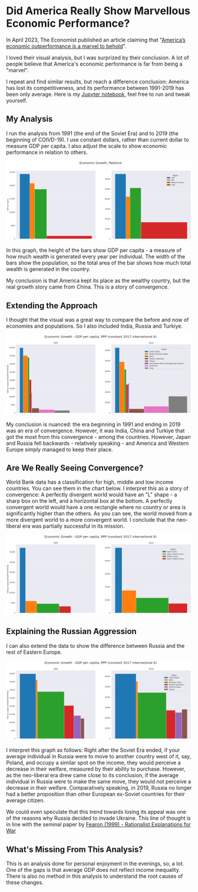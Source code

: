 # Did America Really Show Marvellous Economic Performance?

In April 2023, The Economist published an article claiming that
"[America’s economic outperformance is a marvel to behold](https://www.economist.com/briefing/2023/04/13/from-strength-to-strength)".

I loved their visual analysis, but I was surprized by their conclusion. A lot of people believe that America's economic performance is far from being a "marvel".

I repeat and find similar results, but reach a difference conclusion: America has lost its competitiveness, and its performance between 1991-2019 has been only average.
Here is my [Jupyter notebook](Analysis.ipynb), feel free to run and tweak yourself.

## My Analysis

I run the analysis from 1991 (the end of the Soviet Era) and to 2019 (the beginning of COIVD-19). I use constant dollars, rather than current dollar to measure GDP per capita. I also adjust the scale to show economic performance in relation to others.

![Analysis](economist_replication.png)

In this graph, the height of the bars show GDP per capita - a measure of how much wealth is generated every year per individual. The width of the bars show the population, so the total area of the bar shows how much total wealth is generated in the country.

My conclusion is that America kept its place as the wealthy country, but the real growth story came from China. This is a story of convergence.

## Extending the Approach

I thought that the visual was a great way to compare the before and now of economies and populations. So I also included India, Russia and Turkiye.

![Analysis](economist_replication_extended.png)

My conclusion is nuanced: the era beginning in 1991 and ending in 2019 was an era of convergence. However, it was India, China and Turkiye that got the most from this
convergence - among the countries. However, Japan and Russia fell backwards - relatively speaking - and America and Western Europe simply managed to keep their place.

## Are We Really Seeing Convergence?

World Bank data has a classification for high, middle and low income countries. You can see them in the chart below. I interpret this as a story of convergence: A perfectly divergent world would have an "L" shape - a sharp box on the left, and a horizontal box at the bottom. A perfectly convergent
world would have a one rectangle where no country or area is significantly higher than the others. As you can see, the world moved from
a more divergent world to a more convergent world. I conclude that the neo-liberal era was partially successful in its mission.

![Analysis](convergence.png)

## Explaining the Russian Aggression

I can also extend the data to show the difference between Russia and the rest of Eastern Europe.

![Analysis](exsoviet.png)

I interpret this graph as follows: Right after the Soviet Era ended, if your average individual in Russia were to move to another country west of it,
say, Poland, and occupy a similar spot on the income, they would perceive a decrease in their welfare, measured by their ability to purchase. However,
as the neo-liberal era drew came close to its conclusion, if the average individual in Russia were to make the same move, they would not perceive a
decrease in their welfare. Comparatively speaking, in 2019, Russia no longer had a better proposition than other European ex-Soviet countries for their
average citizen.

We could even speculate that this trend towards losing its appeal was one of the reasons why Russia decided to invade Ukraine. This line of thought
is in line with the seminal paper by [Fearon (1999) - Rationalist Explanations for War](https://web.stanford.edu/group/fearon-research/cgi-bin/wordpress/wp-content/uploads/2013/10/Rationalist-Explanations-for-War.pdf)

## What's Missing From This Analysis?

This is an analysis done for personal enjoyment in the evenings, so, a lot. One of the gaps is that average GDP does not reflect income inequality.
There is also no method in this analysis to understand the root causes of these changes.



















